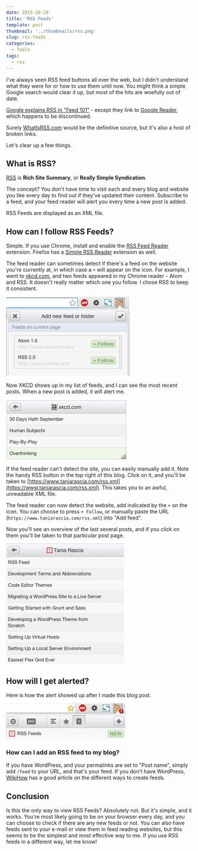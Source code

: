 ```yaml
---
date: 2015-10-28
title: 'RSS Feeds'
template: post
thumbnail: '../thumbnails/rss.png'
slug: rss-feeds
categories:
  - Tools
tags:
  - rss
---
```


I've always seen RSS feed buttons all over the web, but I didn't understand what they were for or how to use them until now. You might think a simple Google search would clear it up, but most of the hits are woefully out of date.

[Google explains RSS in "Feed 101"](https://support.google.com/feedburner/answer/79408?hl=en) - except they link to [Google Reader](http://www.google.com/reader/about/), which happens to be discontinued.

Surely [WhatIsRSS.com](http://www.whatisrss.com/) would be the definitive source, but it's also a host of broken links.

Let's clear up a few things.

## What is RSS?

[RSS](https://en.wikipedia.org/wiki/RSS) is **Rich Site Summary**, or **Really Simple Syndication**.

The concept? You don't have time to visit each and every blog and website you like every day to find out if they've updated their content. Subscribe to a feed, and your feed reader will alert you every time a new post is added.

RSS Feeds are displayed as an XML file.

## How can I follow RSS Feeds?

Simple. If you use Chrome, install and enable the [RSS Feed Reader](https://chrome.google.com/webstore/detail/rss-feed-reader/pnjaodmkngahhkoihejjehlcdlnohgmp?hl=en) extension. Firefox has a [Simple RSS Reader](https://addons.mozilla.org/en-US/firefox/addon/simple-rss-reader-srr/) extension as well.

The feed reader can sometimes detect if there's a feed on the website you're currently at, in which case a `+` will appear on the icon. For example, I went to [xkcd.com](http://xkcd.com), and two feeds appeared in my Chrome reader - Atom and RSS. It doesn't really matter which one you follow. I chose RSS to keep it consistent.

![](../images/Screen-Shot-2015-10-27-at-9.54.43-PM.png)

Now XKCD shows up in my list of feeds, and I can see the most recent posts. When a new post is added, it will alert me.

![](../images/Screen-Shot-2015-10-27-at-9.56.14-PM.png)

If the feed reader can't detect the site, you can easily manually add it. Note the handy RSS button in the top right of this blog. Click on it, and you'll be taken to [https://www.taniarascia.com/rss.xml](https://www.taniarascia.com/rss.xml). This takes you to an awful, unreadable XML file.

The feed reader can now detect the website, add indicated by the `+` on the icon. You can choose to press `+ Follow`, or manually paste the URL (`https://www.taniarascia.com/rss.xml`) into "Add feed".

Now you'll see an overview of the last several posts, and if you click on them you'll be taken to that particular post page.

![](../images/Screen-Shot-2015-10-27-at-10.01.28-PM.png)

## How will I get alerted?

Here is how the alert showed up after I made this blog post.

![](../images/Screen-Shot-2015-10-27-at-10.11.48-PM.png)

### How can I add an RSS feed to my blog?

If you have WordPress, and your permalinks are set to "Post name", simply add `/feed` to your URL, and that's your feed. If you don't have WordPress, [WikiHow](http://www.wikihow.com/Create-an-RSS-Feed) has a good article on the different ways to create feeds.

## Conclusion

Is this the only way to view RSS Feeds? Absolutely not. But it's simple, and it works. You're most likely going to be on your browser every day, and you can choose to check if there are any new feeds or not. You can also have feeds sent to your e-mail or view them in feed reading websites, but this seems to be the simplest and most effective way to me. If you use RSS feeds in a different way, let me know!
